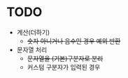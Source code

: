 # TODO

* 계산(더하기)
    * ~~숫자 아니거나 음수인 경우 예외 반환~~
* 문자열 처리
    * ~~문자열을 (기본)구분자로 분리~~
    * 커스텀 구분자가 입력된 경우
